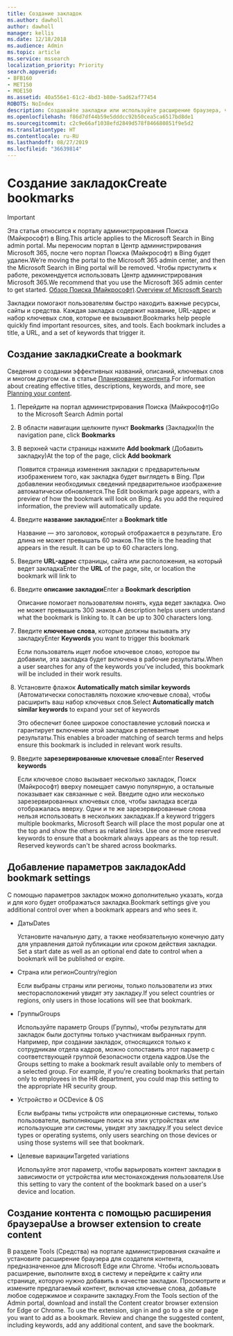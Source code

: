 ```yaml
---
title: Создание закладок
ms.author: dawholl
author: dawholl
manager: kellis
ms.date: 12/18/2018
ms.audience: Admin
ms.topic: article
ms.service: mssearch
localization_priority: Priority
search.appverid:
- BFB160
- MET150
- MOE150
ms.assetid: 40a556e1-61c2-4bd3-b80e-5ad62af77454
ROBOTS: NoIndex
description: Создавайте закладки или используйте расширение браузера, чтобы добавлять их в результаты Поиска (Майкрософт), связанные с работой
ms.openlocfilehash: f86d7df44b59e5dddcc92b50cea5ca6517bd8de1
ms.sourcegitcommit: c2c9e66af1038efd2849d578f846680851f9e5d2
ms.translationtype: HT
ms.contentlocale: ru-RU
ms.lasthandoff: 08/27/2019
ms.locfileid: "36639814"
---
```

# <a name="create-bookmarks"></a><span data-ttu-id="39112-103">Создание закладок</span><span class="sxs-lookup"><span data-stu-id="39112-103">Create bookmarks</span></span>

> [!IMPORTANT]
> <span data-ttu-id="39112-104">Эта статья относится к порталу администрирования Поиска (Майкрософт) в Bing.</span><span class="sxs-lookup"><span data-stu-id="39112-104">This article applies to the Microsoft Search in Bing admin portal.</span></span> <span data-ttu-id="39112-105">Мы переносим портал в Центр администрирования Microsoft 365, после чего портал Поиска (Майкрософт) в Bing будет удален.</span><span class="sxs-lookup"><span data-stu-id="39112-105">We’re moving the portal to the Microsoft 365 admin center, and then the Microsoft Search in Bing portal will be removed.</span></span> <span data-ttu-id="39112-106">Чтобы приступить к работе, рекомендуется использовать Центр администрирования Microsoft 365.</span><span class="sxs-lookup"><span data-stu-id="39112-106">We recommend that you use the Microsoft 365 admin center to get started.</span></span> <span data-ttu-id="39112-107">[Обзор Поиска (Майкрософт)](overview-microsoft-search.md).</span><span class="sxs-lookup"><span data-stu-id="39112-107">[Overview of Microsoft Search](overview-microsoft-search.md)</span></span>
    
<span data-ttu-id="39112-p102">Закладки помогают пользователям быстро находить важные ресурсы, сайты и средства. Каждая закладка содержит название, URL-адрес и набор ключевых слов, которые ее вызывают.</span><span class="sxs-lookup"><span data-stu-id="39112-p102">Bookmarks help people quickly find important resources, sites, and tools. Each bookmark includes a title, a URL, and a set of keywords that trigger it.</span></span>
  
## <a name="create-a-bookmark"></a><span data-ttu-id="39112-110">Создание закладки</span><span class="sxs-lookup"><span data-stu-id="39112-110">Create a bookmark</span></span>

<span data-ttu-id="39112-111">Сведения о создании эффективных названий, описаний, ключевых слов и многом другом см. в статье [Планирование контента](plan-your-content.md).</span><span class="sxs-lookup"><span data-stu-id="39112-111">For information about creating effective titles, descriptions, keywords, and more, see [Planning your content](plan-your-content.md).</span></span>
  
1. <span data-ttu-id="39112-112">Перейдите на портал администрирования Поиска (Майкрософт)</span><span class="sxs-lookup"><span data-stu-id="39112-112">Go to the Microsoft Search Admin portal</span></span>
    
2. <span data-ttu-id="39112-113">В области навигации щелкните пункт **Bookmarks** (Закладки)</span><span class="sxs-lookup"><span data-stu-id="39112-113">In the navigation pane, click **Bookmarks**</span></span>
    
3. <span data-ttu-id="39112-114">В верхней части страницы нажмите **Add bookmark** (Добавить закладку)</span><span class="sxs-lookup"><span data-stu-id="39112-114">At the top of the page, click **Add bookmark**</span></span>
    
    <span data-ttu-id="39112-p103">Появится страница изменения закладки с предварительным изображением того, как закладка будет выглядеть в Bing. При добавлении необходимых сведений предварительное изображение автоматически обновляется.</span><span class="sxs-lookup"><span data-stu-id="39112-p103">The Edit bookmark page appears, with a preview of how the bookmark will look on Bing. As you add the required information, the preview will automatically update.</span></span>
    
4. <span data-ttu-id="39112-117">Введите **название закладки**</span><span class="sxs-lookup"><span data-stu-id="39112-117">Enter a **Bookmark title**</span></span>
    
    <span data-ttu-id="39112-p104">Название — это заголовок, который отображается в результате. Его длина не может превышать 60 знаков.</span><span class="sxs-lookup"><span data-stu-id="39112-p104">The title is the heading that appears in the result. It can be up to 60 characters long.</span></span>
    
5. <span data-ttu-id="39112-120">Введите **URL-адрес** страницы, сайта или расположения, на который ведет закладка</span><span class="sxs-lookup"><span data-stu-id="39112-120">Enter the **URL** of the page, site, or location the bookmark will link to</span></span> 
    
6. <span data-ttu-id="39112-121">Введите **описание закладки**</span><span class="sxs-lookup"><span data-stu-id="39112-121">Enter a **Bookmark description**</span></span>
    
    <span data-ttu-id="39112-p105">Описание помогает пользователям понять, куда ведет закладка. Оно не может превышать 300 знаков.</span><span class="sxs-lookup"><span data-stu-id="39112-p105">A description helps users understand what the bookmark is linking to. It can be up to 300 characters long.</span></span>
    
7. <span data-ttu-id="39112-124">Введите **ключевые слова**, которые должны вызывать эту закладку</span><span class="sxs-lookup"><span data-stu-id="39112-124">Enter **Keywords** you want to trigger this bookmark</span></span> 
    
    <span data-ttu-id="39112-125">Если пользователь ищет любое ключевое слово, которое вы добавили, эта закладка будет включена в рабочие результаты.</span><span class="sxs-lookup"><span data-stu-id="39112-125">When a user searches for any of the keywords you've included, this bookmark will be included in their work results.</span></span>
    
8. <span data-ttu-id="39112-126">Установите флажок **Automatically match similar keywords** (Автоматически сопоставлять похожие ключевые слова), чтобы расширить ваш набор ключевых слов.</span><span class="sxs-lookup"><span data-stu-id="39112-126">Select **Automatically match similar keywords** to expand your set of keywords</span></span> 
    
    <span data-ttu-id="39112-127">Это обеспечит более широкое сопоставление условий поиска и гарантирует включение этой закладки в релевантные результаты.</span><span class="sxs-lookup"><span data-stu-id="39112-127">This enables a broader matching of search terms and helps ensure this bookmark is included in relevant work results.</span></span>
    
9. <span data-ttu-id="39112-128">Введите **зарезервированные ключевые слова**</span><span class="sxs-lookup"><span data-stu-id="39112-128">Enter **Reserved keywords**</span></span>
    
    <span data-ttu-id="39112-p106">Если ключевое слово вызывает несколько закладок, Поиск (Майкрософт) вверху помещает самую популярную, а остальные показывает как связанные с ней. Введите одно или несколько зарезервированных ключевых слов, чтобы закладка всегда отображалась вверху. Одни и те же зарезервированные слова нельзя использовать в нескольких закладках.</span><span class="sxs-lookup"><span data-stu-id="39112-p106">If a keyword triggers multiple bookmarks, Microsoft Search will place the most popular one at the top and show the others as related links. Use one or more reserved keywords to ensure that a bookmark always appears as the top result. Reserved keywords can't be shared across bookmarks.</span></span>
    
## <a name="add-bookmark-settings"></a><span data-ttu-id="39112-132">Добавление параметров закладок</span><span class="sxs-lookup"><span data-stu-id="39112-132">Add bookmark settings</span></span>

<span data-ttu-id="39112-133">С помощью параметров закладок можно дополнительно указать, когда и для кого будет отображаться закладка.</span><span class="sxs-lookup"><span data-stu-id="39112-133">Bookmark settings give you additional control over when a bookmark appears and who sees it.</span></span>
  
- <span data-ttu-id="39112-134">Даты</span><span class="sxs-lookup"><span data-stu-id="39112-134">Dates</span></span>
    
    <span data-ttu-id="39112-135">Установите начальную дату, а также необязательную конечную дату для управления датой публикации или сроком действия закладки. </span><span class="sxs-lookup"><span data-stu-id="39112-135">Set a start date as well as an optional end date to control when a bookmark will be published or expire.</span></span> 
    
- <span data-ttu-id="39112-136">Страна или регион</span><span class="sxs-lookup"><span data-stu-id="39112-136">Country/region</span></span>
    
    <span data-ttu-id="39112-137">Если выбраны страны или регионы, только пользователи из этих месторасположений увидят эту закладку.</span><span class="sxs-lookup"><span data-stu-id="39112-137">If you select countries or regions, only users in those locations will see that bookmark.</span></span>
    
- <span data-ttu-id="39112-138">Группы</span><span class="sxs-lookup"><span data-stu-id="39112-138">Groups</span></span>
    
    <span data-ttu-id="39112-p107">Используйте параметр Groups (Группы), чтобы результаты для закладок были доступны только участникам выбранных групп. Например, при создании закладок, относящихся только к сотрудникам отдела кадров, можно сопоставить этот параметр с соответствующей группой безопасности отдела кадров.</span><span class="sxs-lookup"><span data-stu-id="39112-p107">Use the Groups setting to make a bookmark result available only to members of a selected group. For example, if you're creating bookmarks that pertain only to employees in the HR department, you could map this setting to the appropriate HR security group.</span></span>
    
- <span data-ttu-id="39112-141">Устройство и ОС</span><span class="sxs-lookup"><span data-stu-id="39112-141">Device &amp; OS</span></span>
    
    <span data-ttu-id="39112-142">Если выбраны типы устройств или операционные системы, только пользователи, выполняющие поиск на этих устройствах или использующие эти системы, увидят эту закладку.</span><span class="sxs-lookup"><span data-stu-id="39112-142">If you select device types or operating systems, only users searching on those devices or using those systems will see that bookmark.</span></span>
    
- <span data-ttu-id="39112-143">Целевые вариации</span><span class="sxs-lookup"><span data-stu-id="39112-143">Targeted variations</span></span>
    
    <span data-ttu-id="39112-144">Используйте этот параметр, чтобы варьировать контент закладки в зависимости от устройства или местонахождения пользователя.</span><span class="sxs-lookup"><span data-stu-id="39112-144">Use this setting to vary the content of the bookmark based on a user's device and location.</span></span>
    
## <a name="use-a-browser-extension-to-create-content"></a><span data-ttu-id="39112-145">Создание контента с помощью расширения браузера</span><span class="sxs-lookup"><span data-stu-id="39112-145">Use a browser extension to create content</span></span>

<span data-ttu-id="39112-p108">В разделе Tools (Средства) на портале администрирования скачайте и установите расширение браузера для создателя контента, предназначенное для Microsoft Edge или Chrome. Чтобы использовать расширение, выполните вход в систему и перейдите к сайту или странице, которую нужно добавить в качестве закладки. Просмотрите и измените предлагаемый контент, включая ключевые слова, добавьте любое содержимое и сохраните закладку.</span><span class="sxs-lookup"><span data-stu-id="39112-p108">From the Tools section of the Admin portal, download and install the Content creator browser extension for Edge or Chrome. To use the extension, sign in and go to a site or page you want to add as a bookmark. Review and change the suggested content, including keywords, add any additional content, and save the bookmark.</span></span>